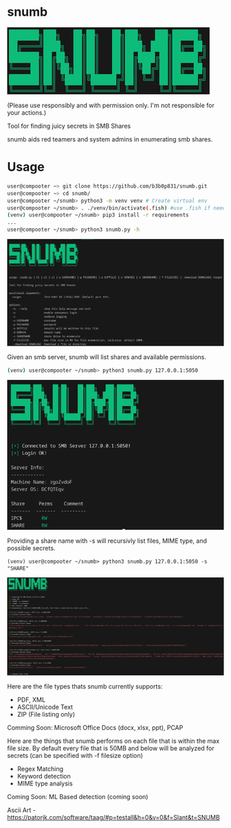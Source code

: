 # snumb


![image](/imgs/snumb.png)

(Please use responsibly and with permission only. I'm not responsible for your actions.)

Tool for finding juicy secrets in SMB Shares

snumb aids red teamers and system admins in enumerating smb shares.


# Usage
```sh
user@compooter ~> git clone https://github.com/b3b0p831/snumb.git
user@compooter ~> cd snumb/
user@compooter ~/snumb> python3 -m venv venv # Create virtual env
user@compooter ~/snumb> . ./venv/bin/activate(.fish) #use .fish if needed else leave out
(venv) user@compooter ~/snumb> pip3 install -r requirements
...
user@compooter ~/snumb> python3 snumb.py -h
```
![image](/imgs/help.png)


Given an smb server, snumb will list shares and available permissions.

```sh
(venv) user@compooter ~/snumb> python3 snumb.py 127.0.0.1:5050
```

![image](/imgs/ex0.png)


Providing a share name with -s will recursivly list files, MIME type, and possible secrets.

```
(venv) user@compooter ~/snumb> python3 snumb.py 127.0.0.1:5050 -s "SHARE"
```

![image](/imgs/ex1.png)



Here are the file types thats snumb currently supports:

- PDF, XML
- ASCII/Unicode Text 
- ZIP (File listing only)

Comming Soon: Microsoft Office Docs (docx, xlsx, ppt), PCAP



Here are the things that snumb performs on each file that is within the max file size. By default every file that is 50MB and below will be analyzed for secrets (can be specified with -f filesize option)

- Regex Matching
- Keyword detection
- MIME type analysis 

Coming Soon: ML Based detection (coming soon)





Ascii Art - https://patorjk.com/software/taag/#p=testall&h=0&v=0&f=Slant&t=SNUMB
